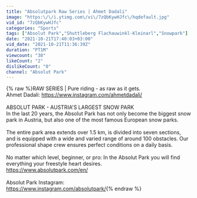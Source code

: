 ```yaml
---
title: "Absolutpark Raw Series | Ahmet Dadali"
image: "https:\/\/i.ytimg.com\/vi\/7zQbKywHJfc\/hqdefault.jpg"
vid_id: "7zQbKywHJfc"
categories: "Sports"
tags: ["Absolut Park","Shuttleberg Flachauwinkl-Kleinarl","Snowpark"]
date: "2021-10-21T17:40:03+03:00"
vid_date: "2021-10-21T11:36:39Z"
duration: "PT1M"
viewcount: "38"
likeCount: "2"
dislikeCount: "0"
channel: "Absolut Park"
---
```

{% raw %}RAW SERIES | Pure riding - as raw as it gets.<br />Ahmet Dadali: <a rel="nofollow" target="blank" href="https://www.instagram.com/ahmetdadali/">https://www.instagram.com/ahmetdadali/</a><br /><br />ABSOLUT PARK - AUSTRIA'S LARGEST SNOW PARK<br />In the last 20 years, the Absolut Park has not only become the biggest snow park in Austria, but also one of the most famous European snow parks.<br /><br />The entire park area extends over 1.5 km, is divided into seven sections, and is equipped with a wide and varied range of around 100 obstacles. Our professional shape crew ensures perfect conditions on a daily basis.<br /><br />No matter which level, beginner, or pro: In the Absolut Park you will find everything your freestyle heart desires.<br /><a rel="nofollow" target="blank" href="https://www.absolutpark.com/en/">https://www.absolutpark.com/en/</a><br /><br />Absolut Park Instagram:<br /><a rel="nofollow" target="blank" href="https://www.instagram.com/absolutpark/​">https://www.instagram.com/absolutpark/​</a>{% endraw %}
